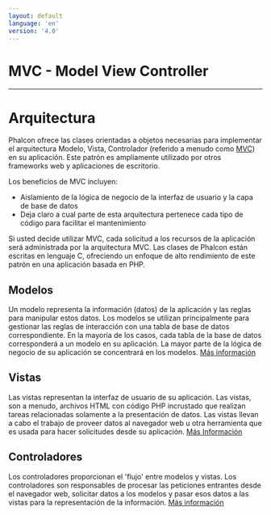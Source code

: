 ```yaml
---
layout: default
language: 'en'
version: '4.0'
---
```


# MVC - Model View Controller

* * *

# Arquitectura

Phalcon ofrece las clases orientadas a objetos necesarias para implementar el arquitectura Modelo, Vista, Controlador (referido a menudo como [MVC](https://en.wikipedia.org/wiki/Model–view–controller)) en su aplicación. Este patrón es ampliamente utilizado por otros frameworks web y aplicaciones de escritorio.

Los beneficios de MVC incluyen:

* Aislamiento de la lógica de negocio de la interfaz de usuario y la capa de base de datos
* Deja claro a cual parte de esta arquitectura pertenece cada tipo de código para facilitar el mantenimiento

Si usted decide utilizar MVC, cada solicitud a los recursos de la aplicación será administrada por la arquitectura MVC. Las clases de Phalcon están escritas en lenguaje C, ofreciendo un enfoque de alto rendimiento de este patrón en una aplicación basada en PHP.

## Modelos

Un modelo representa la información (datos) de la aplicación y las reglas para manipular estos datos. Los modelos se utilizan principalmente para gestionar las reglas de interacción con una tabla de base de datos correspondiente. En la mayoría de los casos, cada tabla de la base de datos corresponderá a un modelo en su aplicación. La mayor parte de la lógica de negocio de su aplicación se concentrará en los modelos. [Más información](db-models)

## Vistas

Las vistas representan la interfaz de usuario de su aplicación. Las vistas, son a menudo, archivos HTML con código PHP incrustado que realizan tareas relacionadas solamente a la presentación de datos. Las vistas llevan a cabo el trabajo de proveer datos al navegador web u otra herramienta que es usada para hacer solicitudes desde su aplicación. [Más Información](views)

## Controladores

Los controladores proporcionan el 'flujo' entre modelos y vistas. Los controladores son responsables de procesar las peticiones entrantes desde el navegador web, solicitar datos a los modelos y pasar esos datos a las vistas para la representación de la información. [Más información](controllers)